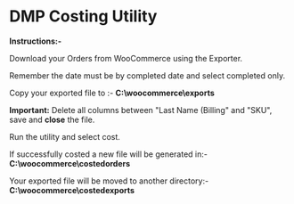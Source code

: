 # DMP Costing Utility

__Instructions:-__

Download your Orders from WooCommerce using the Exporter. 

Remember the date must be by completed date and select completed only.

Copy your exported file to :- __C:\woocommerce\exports__

__Important:__ Delete all columns between "Last Name (Billing" and "SKU", save and __close__ the file.

Run the utility and select cost.

If successfully costed a new file will be generated in:- __C:\woocommerce\costedorders__

Your exported file will be moved to another directory:- __C:\woocommerce\costedexports__

